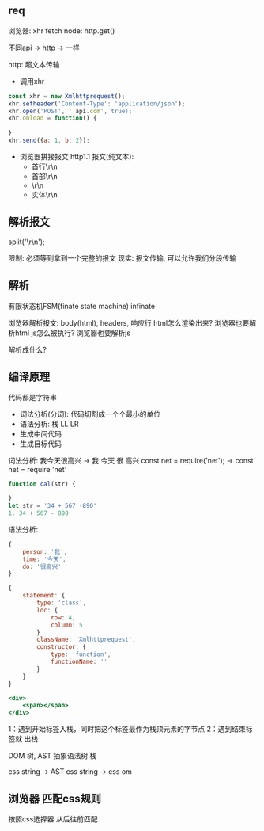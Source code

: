 ## req
浏览器: xhr fetch
node: http.get()

不同api -> http -> 一样

http: 超文本传输

- 调用xhr
```js
const xhr = new Xmlhttprequest();
xhr.setheader('Content-Type': 'application/json');
xhr.open('POST', ''api.com', true);
xhr.onload = function() {
    
}
xhr.send({a: 1, b: 2});
```
- 浏览器拼接报文
    http1.1 报文(纯文本):
    - 首行\r\n
    - 首部\r\n
    - \r\n
    - 实体\r\n

## 解析报文
split('\r\n');

限制: 必须等到拿到一个完整的报文
现实: 报文传输, 可以允许我们分段传输

## 解析
有限状态机FSM(finate state machine)
infinate

浏览器解析报文: body(html), headers, 响应行
html怎么渲染出来? 浏览器也要解析html
js怎么被执行? 浏览器也要解析js

解析成什么?

## 编译原理
代码都是字符串
- 词法分析(分词): 代码切割成一个个最小的单位
- 语法分析: 栈 LL LR
- 生成中间代码
- 生成目标代码

词法分析:
我今天很高兴 -> 我 今天 很 高兴
const net = require('net'); -> const net = require 'net'
```js
function cal(str) {

}
let str = '34 + 567 -890'
1. 34 + 567 - 890
```

语法分析:
```js
{
    person: '我',
    time: '今天',
    do: '很高兴'
}
```
```js
{
    statement: {
        type: 'class',
        loc: {
            row: 4,
            column: 5
        }
        className: 'Xmlhttprequest',
        constructor: {
            type: 'function',
            functionName: ''
        }
    }
}
```
```jsx
<div>
    <span></span>
</div>
```

1：遇到开始标签入栈，同时把这个标签最作为栈顶元素的字节点
2：遇到结束标签就 出栈

DOM 树, AST 抽象语法树
栈

css string -> AST
css string -> css om

## 浏览器 匹配css规则
按照css选择器 从后往前匹配